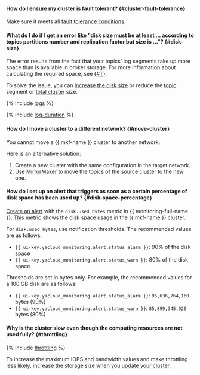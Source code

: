 #### How do I ensure my cluster is fault tolerant? {#cluster-fault-tolerance}

Make sure it meets all [fault tolerance conditions](../../managed-kafka/concepts/index.md#fault-tolerance).

#### What do I do if I get an error like "disk size must be at least ... according to topics partitions number and replication factor but size is ..."? {#disk-size}

The error results from the fact that your topics' log segments take up more space than is available in broker storage. For more information about calculating the required space, see [{#T}](../../managed-kafka/concepts/storage.md#minimal-storage-size).

To solve the issue, you can [increase the disk size](../../managed-kafka/operations/cluster-update.md#change-disk-size) or reduce the [topic](../../managed-kafka/operations/cluster-topics.md#update-topic) segment or [total cluster](../../managed-kafka/operations/cluster-update.md#change-kafka-settings) size.

{% include [logs](../logs.md) %}

{% include [log-duration](../../_includes/mdb/log-duration-qa.md) %}

#### How do I move a cluster to a different network? {#move-cluster}

You cannot move a {{ mkf-name }} cluster to another network.

Here is an alternative solution:

1. Create a new cluster with the same configuration in the target network.
1. Use [MirrorMaker](../../managed-kafka/tutorials/kafka-connectors.md#kf-mirrormaker) to move the topics of the source cluster to the new one.

#### How do I set up an alert that triggers as soon as a certain percentage of disk space has been used up? {#disk-space-percentage}

[Create an alert](../../managed-kafka/operations/monitoring.md#monitoring-integration) with the `disk.used_bytes` metric in {{ monitoring-full-name }}. This metric shows the disk space usage in the {{ mkf-name }} cluster.

For `disk.used_bytes`, use notification thresholds. The recommended values are as follows:

* `{{ ui-key.yacloud_monitoring.alert.status_alarm }}`: 90% of the disk space
* `{{ ui-key.yacloud_monitoring.alert.status_warn }}`: 80% of the disk space

Thresholds are set in bytes only. For example, the recommended values for a 100 GB disk are as follows:

* `{{ ui-key.yacloud_monitoring.alert.status_alarm }}`: `96,636,764,160` bytes (90%)
* `{{ ui-key.yacloud_monitoring.alert.status_warn }}`: `85,899,345,920` bytes (80%)

#### Why is the cluster slow even though the computing resources are not used fully? {#throttling}

{% include [throttling](../throttling.md) %}

To increase the maximum IOPS and bandwidth values and make throttling less likely, increase the storage size when you [update your cluster](../../managed-kafka/operations/cluster-update.md#change-disk-size).
